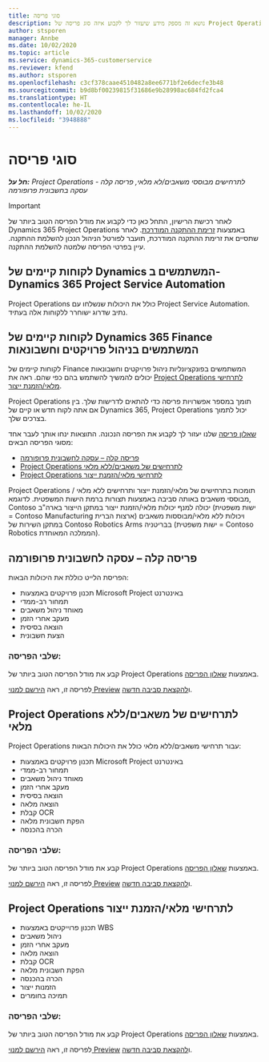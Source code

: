 ```yaml
---
title: סוגי פריסה
description: נושא זה מספק מידע שיעזור לך לקבוע איזה סוג פריסה של Project Operations מתאים לחברה שלך.
author: stsporen
manager: Annbe
ms.date: 10/02/2020
ms.topic: article
ms.service: dynamics-365-customerservice
ms.reviewer: kfend
ms.author: stsporen
ms.openlocfilehash: c3cf378caae4510482a8ee6771bf2e6decfe3b48
ms.sourcegitcommit: b9d8bf00239815f31686e9b28998ac684fd2fca4
ms.translationtype: HT
ms.contentlocale: he-IL
ms.lasthandoff: 10/02/2020
ms.locfileid: "3948888"
---
```

# <a name="deployment-types"></a>סוגי פריסה

_**חל על:** Project Operations לתרחישים מבוססי משאבים/לא מלאי, פריסה קלה - עסקה בחשבונית פרופורמה_

> [!IMPORTANT]
> לאחר רכישת הרישיון, התחל כאן כדי לקבוע את מודל הפריסה הטוב ביותר של Dynamics 365 Project Operations באמצעות [זרימת ההתקנה המודרכת](https://aka.ms/provisionprojectoperations).
> לאחר שתסיים את זרימת ההתקנה המודרכת, תועבר לפורטל הניהול הנכון להשלמת ההתקנה. עיין בפרטי הפריסה שלמטה להשלמת ההתקנה.


## <a name="existing-customers-of-dynamics-using-dynamics-365-project-service-automation"></a>לקוחות קיימים של Dynamics המשתמשים ב-Dynamics 365 Project Service Automation
Project Operations כולל את היכולות שנשלחו עם Project Service Automation. נתיב שדרוג ישוחרר ללקוחות אלה בעתיד.

## <a name="existing-customers-of-dynamics-365-finance-using-project-management-and-accounting"></a>לקוחות קיימים של Dynamics 365 Finance המשתמשים בניהול פרויקטים וחשבונאות 

לקוחות קיימים של Finance המשתמשים בפונקציונליות ניהול פרויקטים וחשבונאות יכולים להמשיך להשתמש בהם כפי שהם. ראה את [Project Operations לתרחישי מלאי/הזמנת ייצור](#pma).

Project Operations תומך במספר אפשרויות פריסה כדי להתאים לדרישות שלך. בין אם אתה לקוח חדש או קיים של Dynamics 365, ‏Project Operations יכול לתמוך בצרכים שלך.

[שאלון פריסה](https://aka.ms/provisionprojectoperations) שלנו יעזור לך לקבוע את הפריסה הנכונה. התוצאות ינחו אותך לעבר אחד מסוגי הפריסה הבאים:

- [פריסה קלה – עסקה לחשבונית פרופורמה](#lite)
- [Project Operations לתרחישים של משאבים/ללא מלאי](#integrated)
- [Project Operations לתרחישי מלאי/הזמנת ייצור](#pma)

Project Operations תומכות בתרחישים של מלאי/הזמנת ייצור ותרחישים ללא מלאי / מבוססי משאבים באותה סביבה באמצעות תצורות ברמת הישות המשפטית. לדוגמא, Contoso יכולה למנף יכולות מלאי/הזמנת ייצור במתקן הייצור בארה"ב (ישות משפטית = Contoso Manufacturing ארצות הברית) ויכולות ללא מלאי/מבוססות משאבים במתקן השירות של Contoso Robotics Arms בבריטניה (ישות משפטית = Contoso Robotics הממלכה המאוחדת).

## <a name="a-namelitelite-deployment---deal-to-proforma-invoicing"></a><a name="lite"><a/>פריסה קלה – עסקה לחשבונית פרופורמה
הפריסת הלייט כוללת את היכולות הבאות:

- תכנון פרויקטים באמצעות Microsoft Project באינטרנט
- תמחור רב-ממדי
- מאוחד ניהול משאבים
- מעקב אחרי הזמן
- הוצאה בסיסית
- הצעת חשבונית

### <a name="deployment-steps"></a>שלבי הפריסה:
קבע את מודל הפריסה הטוב ביותר של Project Operations באמצעות [שאלון הפריסה](https://aka.ms/provisionprojectoperations).

לפריסה זו, ראה [הירשם למנוי Preview](lite-preview-subscription-sign-up.md) ו[להקצאת סביבה חדשה](lite-deployment.md). 


## <a name="a-nameintegratedproject-operations-for-resourcenon-stocked-scenarios"></a><a name="integrated"><a/>Project Operations לתרחישים של משאבים/ללא מלאי
Project Operations עבור תרחישי משאבים/ללא מלאי כולל את היכולות הבאות:
  
- תכנון פרויקטים באמצעות Microsoft Project באינטרנט
- תמחור רב-ממדי
- מאוחד ניהול משאבים
- מעקב אחרי הזמן
- הוצאה בסיסית
- הוצאה מלאה
- קבלת OCR
- הפקת חשבונית מלאה
- הכרה בהכנסה

### <a name="deployment-steps"></a>שלבי הפריסה:
קבע את מודל הפריסה הטוב ביותר של Project Operations באמצעות [שאלון הפריסה](https://aka.ms/provisionprojectoperations).

לפריסה זו, ראה [הירשם למנוי Preview](resource-sign-up-preview-subscription.md) ו[להקצאת סביבה חדשה](resource-provision-new-environment.md). 


## <a name="project-operations-for-stockedproduction-order-scenarios"></a><a name="pma"></a>Project Operations לתרחישי מלאי/הזמנת ייצור

- תכנון פרוייקטים באמצעות WBS
- ניהול משאבים
- מעקב אחרי הזמן
- הוצאה מלאה
- קבלת OCR
- הפקת חשבונית מלאה
- הכרה בהכנסה
- הזמנות ייצור
- תמיכה בחומרים

### <a name="deployment-steps"></a>שלבי הפריסה:
קבע את מודל הפריסה הטוב ביותר של Project Operations באמצעות [שאלון הפריסה](https://aka.ms/provisionprojectoperations).

לפריסה זו, ראה [הירשם למנוי Preview](https://docs.microsoft.com/dynamics365/fin-ops-core/dev-itpro/dev-tools/sign-up-preview-subscription?toc=/dynamics365/finance/toc.json) ו[להקצאת סביבה חדשה](https://docs.microsoft.com/dynamics365/fin-ops-core/dev-itpro/deployment/deploy-demo-environment?toc=/dynamics365/finance/toc.json). 



